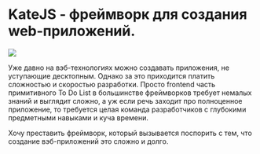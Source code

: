 
# KateJS - фреймворк для создания web-приложений.

<img src="https://github.com/romannep/katejs-docs/raw/master/docs/assets/img/assistant-demo.png">

Уже давно на вэб-технологиях можно создавать приложения, не уступающие десктопным. 
Однако за это приходится платить сложностью и скоростью разработки. 
Просто frontend часть примитивного To Do List в большинстве фреймворков 
требует немалых знаний и выглядит сложно,
а уж если речь заходит про полноценное приложение, 
то требуется целая команда разработчиков 
с глубокими предметными навыками и куча времени.   

Хочу преставить фреймворк, который вызывается поспорить с тем, что
создание вэб-приложений это сложно и долго.

